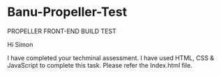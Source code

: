 # Banu-Propeller-Test
PROPELLER FRONT-END BUILD TEST

Hi Simon

I have completed your techminal assessment.
I have used HTML, CSS & JavaScript to complete this task.
Please refer the Index.html file.
